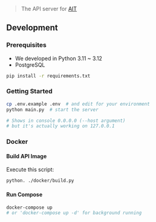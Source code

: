 > The API server for [AIT](https://github.com/project-ait/front)

## Development

### Prerequisites

- We developed in Python 3.11 ~ 3.12
- PostgreSQL

```bash
pip install -r requirements.txt
```

### Getting Started

```bash
cp .env.example .env  # and edit for your environment
python main.py  # start the server

# Shows in console 0.0.0.0 (--host argument) 
# but it's actually working on 127.0.0.1
```

### Docker

#### Build API Image

Execute this script:

```bash
python. ./docker/build.py
```

#### Run Compose

```bash
docker-compose up
# or 'docker-compose up -d' for background running
```